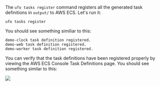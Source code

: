 The `ufo tasks register` command registers all the generated task definitions in `output/` to AWS ECS. Let's run it:

    ufo tasks register

You should see something similiar to this:

    demo-clock task definition registered.
    demo-web task definition registered.
    demo-worker task definition registered.

You can verify that the task definitions have been registered properly by viewing the AWS ECS Console Task Definitions page.  You should see something similar to this:

<img src="/img/tutorials/ecs-console-task-definitions.png" class="doc-photo" />

